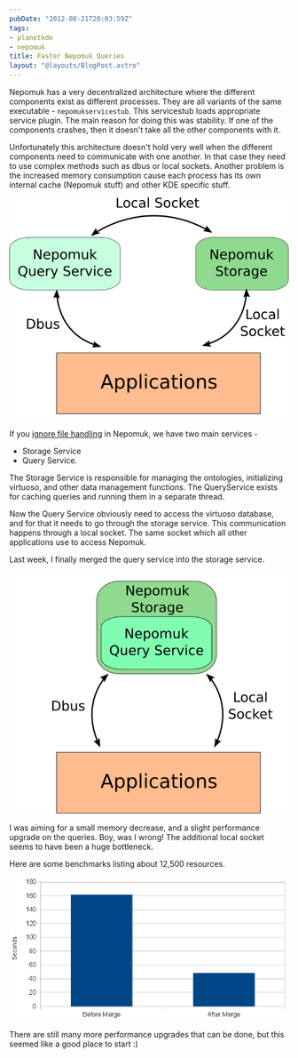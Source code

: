 ```yaml
---
pubDate: "2012-08-21T20:03:59Z"
tags:
- planetkde
- nepomuk
title: Faster Nepomuk Queries
layout: "@layouts/BlogPost.astro"
---
```


Nepomuk has a very decentralized architecture where the different
components exist as different processes. They are all variants of the
same executable - `nepomukservicestub`. This servicestub loads
appropriate service plugin. The main reason for doing this was
stability. If one of the components crashes, then it doesn't take all
the other components with it.

Unfortunately this architecture doesn't hold very well when the
different components need to communicate with one another. In that case
they need to use complex methods such as dbus or local sockets. Another
problem is the increased memory consumption cause each process has its
own internal cache (Nepomuk stuff) and other KDE specific stuff.

![image][]

If you [ignore file handling][] in Nepomuk, we have two main services -

-   Storage Service
-   Query Service.

The Storage Service is responsible for managing the ontologies,
initializing virtuoso, and other data management functions. The
QueryService exists for caching queries and running them in a separate
thread.

Now the Query Service obviously need to access the virtuoso database,
and for that it needs to go through the storage service. This
communication happens through a local socket. The same socket which all
other applications use to access Nepomuk.

Last week, I finally merged the query service into the storage service.

![image][1]

I was aiming for a small memory decrease, and a slight performance
upgrade on the queries. Boy, was I wrong! The additional local socket
seems to have been a huge bottleneck.

Here are some benchmarks listing about 12,500 resources.

![image][2]

There are still many more performance upgrades that can be done, but
this seemed like a good place to start :)

  [image]: /blog/images/2012/08/21/query-storage-separate.png
  [ignore file handling]: http://www.vhanda.in/blog/2012/08/nepomuk-without-files/
  [1]: /blog/images/2012/08/21/query-storage-merged.png
  [2]: /blog/images/2012/08/21/queryservice-benchmarks.png
